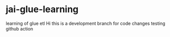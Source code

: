 # jai-glue-learning
learning of glue etl
Hi this is a development branch for code changes
testing github action
